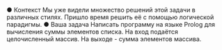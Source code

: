 ● Контекст
Мы уже видели множество решений этой задачи в различных
стилях. Пришло время решить её с помощью логической
парадигмы.
● Ваша задача
Написать программу на языке Prolog для вычисления суммы
элементов списка. На вход подаётся целочисленный массив.
На выходе - сумма элементов массива.